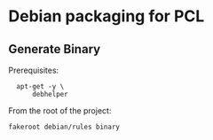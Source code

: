 # Debian packaging for PCL 


## Generate Binary


Prerequisites:

```
  apt-get -y \
      debhelper 
```

From the root of the project:
```
fakeroot debian/rules binary
```
